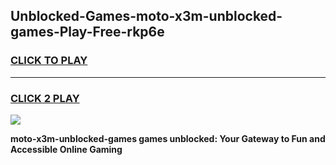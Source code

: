 
## Unblocked-Games-moto-x3m-unblocked-games-Play-Free-rkp6e
<h3>
<a href="https://premium76.site?title=moto-x3m-unblocked-games&ref=15A">CLICK TO PLAY</a></h3>
<hr>

<h3>
<a href="https://premium76.site?title=moto-x3m-unblocked-games&ref=15A">CLICK 2 PLAY</a>
  
</h3>

<a href="https://premium76.site?title=moto-x3m-unblocked-games&ref=15A"><img src="https://clearcache.store/games.png"></a>


**moto-x3m-unblocked-games games unblocked: Your Gateway to Fun and Accessible Online Gaming**
